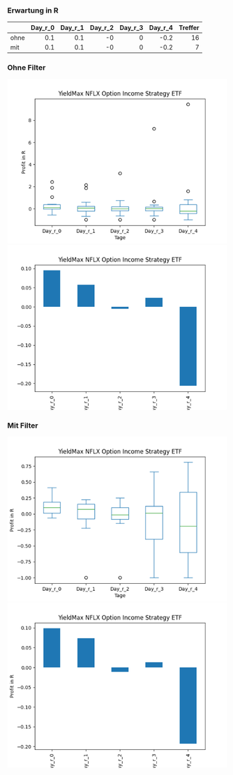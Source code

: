 ### Erwartung in R
|      |   Day_r_0 |   Day_r_1 |   Day_r_2 |   Day_r_3 |   Day_r_4 |   Treffer |
|:-----|----------:|----------:|----------:|----------:|----------:|----------:|
| ohne |       0.1 |       0.1 |        -0 |         0 |      -0.2 |        16 |
| mit  |       0.1 |       0.1 |        -0 |         0 |      -0.2 |         7 |

### Ohne Filter
![image info](./data/NFLY_box_all.png)
![image info](./data/NFLY_median_all.png)

### Mit Filter
![image info](./data/NFLY_box_filtered.png)
![image info](./data/NFLY_median_filtered.png)